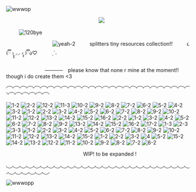 ![wwwop](https://github.com/user-attachments/assets/19957734-f98e-47ed-a447-76200f46eec4)

                                    ![](https://komarev.com/ghpvc/?username=splittergirl&label=my_viewers!&color=c2908e)

     ![120bye](https://github.com/user-attachments/assets/c01b81f6-3d52-4879-b557-bc262f645888)

                  ![yeah-2](https://github.com/user-attachments/assets/62adf461-ead8-4570-945c-e6a162defb9e)      splitters tiny resources collection!!       ૮꒰ྀི ›̥̥̥ ⸝⸝ ‹̥̥ ꒱ྀིა♡       ˎˊ˗
     
               ─────  please know that none r mine  at the moment!! though i do create them <3 




◜ ͡ ◝◜ ͡ ◝◜ ͡ ◝◜ ͡ ◝◜ ͡ ◝◜ ͡ ◝◜ ͡ ◝◜ ͡ ◝◜ ͡ ◝◜ ͡ ◝◜ ͡ ◝◜ ͡ ◝◜ ͡ ◝◜ ͡ ◝◜ ͡ ◝◜ ͡ ◝◜ ͡ ◝◜ ͡ ◝◜ ͡ ◝◜ ͡ ◝◜ ͡ ◝◜ ͡ ◝◜ ͡ ◝◜ ͡ ◝◜ ͡ ◝◜ ͡ ◝◜ ͡ ◝◜ ͡ ◝◜ ͡ ◝◜ ͡ ◝◜ ͡ ◝◜ ͡ ◝◜ ͡ ◝

![1-2](https://github.com/user-attachments/assets/2688257b-9a32-45f5-aadf-06de323f0c70) ![2-2](https://github.com/user-attachments/assets/78683fda-aad2-461f-9c36-c4f36543cfc7) ![12-2](https://github.com/user-attachments/assets/b3792eee-389d-411a-9c7d-8b02570a003d)
![11-3](https://github.com/user-attachments/assets/b50ae640-1edc-4737-bd1c-7e33632b32a8)
![10-2](https://github.com/user-attachments/assets/50493121-644b-4ddb-af28-b67c33a1bda1)
![9-2](https://github.com/user-attachments/assets/9a696c11-b716-4ad1-a823-39efa850c697)
![8-2](https://github.com/user-attachments/assets/30860462-2438-45e8-aade-c206cab9cea3)
![7-2](https://github.com/user-attachments/assets/2af03848-6815-4ac5-855e-793293cfc628)
![6-2](https://github.com/user-attachments/assets/41c5eef7-2461-425d-a014-b91048db78c0)
![5-2](https://github.com/user-attachments/assets/80f6cdaf-cb8b-442d-a444-9ced59826257)
![4-2](https://github.com/user-attachments/assets/ef091aac-5c6b-477a-8633-9a25464053e2)
![3-2](https://github.com/user-attachments/assets/1617493b-09a0-4276-bc69-fecc61e72d98) ![1-2](https://github.com/user-attachments/assets/1eec549d-4113-4082-86a0-7b232c1b2b37) ![2-2](https://github.com/user-attachments/assets/925af7f5-0124-4b7c-b3de-ded661097e5c) ![3-2](https://github.com/user-attachments/assets/432bb856-a0f8-40bb-a681-56fa15ddcf6b) ![4-2](https://github.com/user-attachments/assets/01bdd5aa-e578-43e6-a047-b04441368fc4) ![5-2](https://github.com/user-attachments/assets/d536b477-7dcc-465e-a8ad-f2ea9c884965) ![6-2](https://github.com/user-attachments/assets/7134918e-0149-4df3-8085-9eb9fe7433c1) ![7-2](https://github.com/user-attachments/assets/8bf24687-e16d-4693-8ebe-8dcc02e44428) ![8-2](https://github.com/user-attachments/assets/3be439d0-5044-4523-8056-9fba98bceccc) ![9-2](https://github.com/user-attachments/assets/cffe7d56-0aad-4f11-afff-293a03baface) ![10-2](https://github.com/user-attachments/assets/f4e2e784-75f4-4841-95f6-03cbefa2ae81) ![11-2](https://github.com/user-attachments/assets/0936fa9d-f4f1-42da-bd22-0062c8e4b8d8) ![12-2](https://github.com/user-attachments/assets/446209f0-7896-4a10-b137-f85dc03368e6) ![13-2](https://github.com/user-attachments/assets/d2b88b5c-9a21-44a4-bb57-10def0415417) ![14-2](https://github.com/user-attachments/assets/99efa9c9-c53d-456c-802e-86572fdd61d9) ![15-2](https://github.com/user-attachments/assets/d2ad46b2-446b-42da-b8e2-eb6ee564a97c) ![16-2](https://github.com/user-attachments/assets/3502cbe8-be99-41c2-ba0d-fdc83abba016) ![2-2](https://github.com/user-attachments/assets/1ed184e8-c5cc-4c88-a2d3-e74685c1b34f)
![1-2](https://github.com/user-attachments/assets/338eb0b3-1ad0-4f95-8c44-408886f50f2d) ![3-2](https://github.com/user-attachments/assets/7cf316aa-379f-41a6-b249-5b3b51fe1761) ![4-2](https://github.com/user-attachments/assets/278b00c7-a1e7-46d0-8fca-8aa97d729401) ![5-2](https://github.com/user-attachments/assets/8eec3483-9740-4423-bf36-f679380beb91) ![6-2](https://github.com/user-attachments/assets/4ac72311-8575-4a9d-8919-5c040d80c8bc) ![7-2](https://github.com/user-attachments/assets/95e4b2f2-6247-4d00-927b-c216b42351f8) ![8-2](https://github.com/user-attachments/assets/846becc1-8fbf-4283-acc0-e3303c71e861) ![9-2](https://github.com/user-attachments/assets/d8343d13-e627-4a0d-a8e1-0458e4c059ec) ![13-2](https://github.com/user-attachments/assets/dfdb4798-5372-4bae-9810-bcd94a5a68c6) ![14-2](https://github.com/user-attachments/assets/f31607a0-b222-4056-9f20-869b82a3bac7) ![15-2](https://github.com/user-attachments/assets/61c9bb99-efc7-440f-b255-1bada8bb4c6c) ![16-2](https://github.com/user-attachments/assets/286a5bfa-edc4-44ed-a985-e67cc919ad85) ![17-2](https://github.com/user-attachments/assets/96252f6d-cb5d-4e09-9419-eeff6584c284) ![1-3](https://github.com/user-attachments/assets/c81d7a2e-a7c8-4f9b-92a2-9757a656c576) ![2-3](https://github.com/user-attachments/assets/9a610c7e-8d2f-4d6f-9406-7a0602eaaede) ![3-3](https://github.com/user-attachments/assets/5ffc463c-7212-499d-b3ab-08f61548740d) ![1-2](https://github.com/user-attachments/assets/aa98bfc1-7a8e-49dd-9f98-980f9f36ce2e) ![2-2](https://github.com/user-attachments/assets/c065df42-16cf-45d2-9139-2cebe1bff4bd) ![3-2](https://github.com/user-attachments/assets/172ca95a-7922-4dfe-afa6-56044870aa16) ![4-2](https://github.com/user-attachments/assets/0da6361d-3359-4272-8b1f-32bbaba8992e) ![5-2](https://github.com/user-attachments/assets/8a7462c6-3dcd-4b92-a35f-586b8180495f) ![6-2](https://github.com/user-attachments/assets/8a1224cd-f7b0-4823-bf0b-b5663eeea2a0) ![7-2](https://github.com/user-attachments/assets/d3aee7e0-4a51-4592-b0ff-5e3f2bb990b8) ![8-2](https://github.com/user-attachments/assets/e4f0c641-f255-48ea-ae55-66fbad376c42) ![9-2](https://github.com/user-attachments/assets/9def4843-caff-46da-9e04-daf4084eac68) ![10-2](https://github.com/user-attachments/assets/f9b9040b-3fd7-4a36-9f82-f6281cf267c8) ![11-2](https://github.com/user-attachments/assets/6807a9a5-745f-4ea4-a419-42fb2e955c1c) ![12-2](https://github.com/user-attachments/assets/631ed427-76b1-40e8-93cf-b67baf41b1e4) ![13-2](https://github.com/user-attachments/assets/4a14cc73-e2c7-46d3-a274-cfb1cdbac0b8) ![14-2](https://github.com/user-attachments/assets/b59914f6-eb12-4711-b943-7fdb2cb74d55) ![15-2](https://github.com/user-attachments/assets/513ed7a0-2993-4dd9-a87f-a151f86f3299) ![1-2](https://github.com/user-attachments/assets/97c10fa9-4ed1-4f2c-a59b-f182cd6b62f5) ![2-2](https://github.com/user-attachments/assets/665ed2a0-a635-466e-8d2c-4975d1452e27) ![3-2](https://github.com/user-attachments/assets/8ee8000b-510c-4d47-8544-d8e754b65467) ![4](https://github.com/user-attachments/assets/40fd40a4-eb07-464f-8d19-97ac7cb7f878)
 ![5-2](https://github.com/user-attachments/assets/0cff0185-c916-4d0e-b8a6-3590a6070928) ![15-2](https://github.com/user-attachments/assets/ec5b757c-7110-4ac5-8619-9970ad9edf08)
![14-2](https://github.com/user-attachments/assets/01144c04-3914-4523-a971-5528943e42ed)
![13-2](https://github.com/user-attachments/assets/39226fd9-6092-4914-9206-f3f76c8bdd46)
![12-2](https://github.com/user-attachments/assets/d5bfc08d-17ec-42da-8fa0-be3a1eede25d)
![11-2](https://github.com/user-attachments/assets/50a354bf-bd7e-4711-ab04-f9e22a150329)
![10-2](https://github.com/user-attachments/assets/d8170130-2002-448c-9cc9-701e44f9c9f6)
![9-2](https://github.com/user-attachments/assets/c063734e-bc3a-4478-8dbd-1c86145351ba)
![8-2](https://github.com/user-attachments/assets/e801e4a4-7b2d-409b-afdb-bbd651d8be7b)
![7-2](https://github.com/user-attachments/assets/a9596b79-2432-4787-b2e2-22167843937a)
![6-2](https://github.com/user-attachments/assets/3b31751b-b934-4b7b-90e8-cfd5a35b99e5)




















  












 







                              WIP! to be expanded !

                              
◟ ͜ ◞◟ ͜ ◞◟ ͜ ◞◟ ͜ ◞◟ ͜ ◞◟ ͜ ◞◟ ͜ ◞◟ ͜ ◞◟ ͜ ◞◟ ͜ ◞◟ ͜ ◞◟ ͜ ◞◟ ͜ ◞◟ ͜ ◞◟ ͜ ◞◟ ͜ ◞◟ ͜ ◞◟ ͜ ◞◟ ͜ ◞◟ ͜ ◞◟ ͜ ◞◟ ͜ ◞◟ ͜ ◞◟ ͜ ◞◟ ͜ ◞◟ ͜ ◞◟ ͜ ◞◟ ͜ ◞◟ ͜ ◞◟ ͜ ◞◟ ͜ ◞◟ ͜ ◞◟ ͜ ◞


![wwwopp](https://github.com/user-attachments/assets/37be74c4-139d-44b3-a7ee-183832beb2f7)



